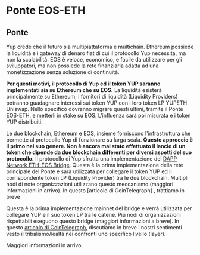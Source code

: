 # Ponte EOS-ETH

## Ponte

Yup crede che il futuro sia multipiattaforma e multichain. Ethereum possiede la liquidità e i gateway di denaro fiat di cui il protocollo Yup necessita, ma non la scalabilità. EOS è veloce, economico, e facile da utilizzare per gli sviluppatori, ma non possiede la rete finanziaria adatta ad una monetizzazione senza soluzione di continuità.

 **Per questi motivi, il protocollo di Yup ed il token YUP saranno implementati sia su Ethereum che su EOS.** La liquidità esisterà principalmente su Ethereum; i fornitori di liquidità (Liquidity Providers) potranno guadagnare interessi sui token YUP con i loro token LP YUPETH Uniswap. Nello specifico dovranno migrare questi ultimi, tramite il Ponte EOS-ETH, e metterli in stake su EOS. L'influenza sarà poi misurata e i token YUP distribuiti.

Le due blockchain, Ethereum e EOS, insieme forniscono l'infrastruttura che permette al protocollo Yup di funzionare su larga scala. **Questo approccio è il primo nel suo genere. Non è ancora mai stato effettuato il lancio di un token che dipende da due blockchain differenti per diversi aspetti del suo protocollo.** Il protocollo di Yup sfrutta una implementazione del [DAPP Network ETH-EOS Bridge](https://github.com/liquidapps-io/docs/blob/e1099f3b42703eaa7863acfc0247832f96bf15ab/docs/developers/token-bridge.md). Questa è la prima implementazione della rete principale del Ponte e sarà utilizzata per collegare il token YUP ed il corrispondente token LP (Liquidity Provider)  tra le due blockchain. Multipli nodi di note organizzazioni utilizzano questo meccanismo \(maggiori informazioni in arrivo\). In questo [articolo di CoinTelegraph] , trattiamo in breve


Questa è la prima implementazione mainnet del bridge e verrà utilizzata per collegare YUP e il suo token LP tra le catene. Più nodi di organizzazioni rispettabili eseguono questo bridge \(maggiori informazioni a breve\). In questo [articolo di CoinTelegraph](https://cointelegraph.com/news/how-we-got-ivy-league-students-to-use-blockchain-tech), discutiamo in breve i nostri sentimenti vesto il tribalismo/lealtà nei confronti uno specifico livello (layer).

Maggiori informazioni in arrivo.

